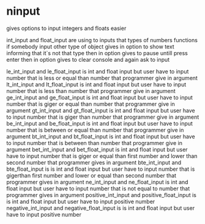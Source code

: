 # ninput
gives options to input integers and floats easier 

int_input and float_input are using to inputs that types of numbers functions if somebody input other type of object 
gives in option to show text informing that it`s not that type then in option gives to pause untill press enter
then in option gives to clear console and again ask to input

le_int_input and le_float_input is int and float input but user have to input number that is less or equal than 
number that programmer give in argument
lt_int_input and lt_float_input is int and float input but user have to input number that is less than 
number that programmer give in argument
ge_int_input and ge_float_input is int and float input but user have to input number that is giger or equal than 
number that programmer give in argument
gt_int_input and gt_float_input is int and float input but user have to input number that is giger than 
number that programmer give in argument
be_int_input and be_float_input is int and float input but user have to input number that is between or equal than 
number that programmer give in argument
bt_int_input and bt_float_input is int and float input but user have to input number that is between than 
number that programmer give in argument
bet_int_input and bet_float_input is int and float input but user have to input number that is giger or equal than first number and lower than 
second number that programmer gives in argument
bte_int_input and bte_float_input is is int and float input but user have to input number that is gigerthan first number and lower or equal than 
second number that programmer gives in argument
ne_int_input and ne_float_input is int and float input but user have to input number that is not equal to number that programmer gives in argument
positive_int_input and positive_float_input is is int and float input but user have to input positive number
negative_int_input and negative_float_input is is int and float input but user have to input positive number
